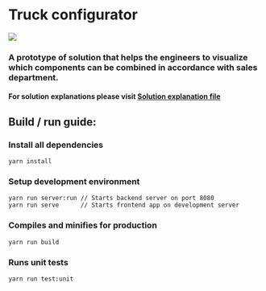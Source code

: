 # Truck configurator

[![](https://github.com/alexmozheyko/truck-configurator/workflows/Unit%20tests/badge.svg)](https://github.com/alexmozheyko/childde/actions?query=workflow%3A%22Unit+tests%22)

### A prototype of solution that helps the engineers to visualize which components can be combined in accordance with sales department.

#### For solution explanations please visit [Solution explanation file](./solution-explanation.md)

## Build / run guide:

### Install all dependencies
```
yarn install
```

### Setup development environment
```
yarn run server:run // Starts backend server on port 8080
yarn run serve      // Starts frontend app on development server
```

### Compiles and minifies for production
```
yarn run build
```

### Runs unit tests
```
yarn run test:unit
```

